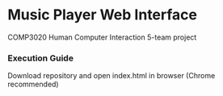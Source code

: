 # Music Player Web Interface
COMP3020 Human Computer Interaction 5-team project 

### Execution Guide
Download repository and open index.html in browser (Chrome recommended)
